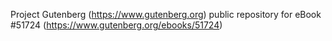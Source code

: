 Project Gutenberg (https://www.gutenberg.org) public repository for
eBook #51724 (https://www.gutenberg.org/ebooks/51724)
